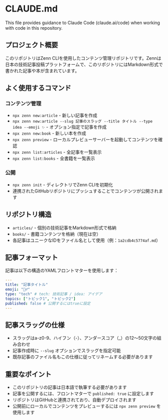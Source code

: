 # CLAUDE.md

This file provides guidance to Claude Code (claude.ai/code) when working with code in this repository.

## プロジェクト概要

このリポジトリはZenn CLIを使用したコンテンツ管理リポジトリです。Zennは日本の技術記事投稿プラットフォームで、このリポジトリにはMarkdown形式で書かれた記事や本が含まれています。

## よく使用するコマンド

### コンテンツ管理
- `npx zenn new:article` - 新しい記事を作成
- `npx zenn new:article --slug 記事のスラッグ --title タイトル --type idea --emoji ✨` - オプション指定で記事を作成
- `npx zenn new:book` - 新しい本を作成
- `npx zenn preview` - ローカルプレビューサーバーを起動してコンテンツを確認
- `npx zenn list:articles` - 全記事を一覧表示
- `npx zenn list:books` - 全書籍を一覧表示

### 公開
- `npx zenn init` - ディレクトリでZenn CLIを初期化
- 連携されたGitHubリポジトリにプッシュすることでコンテンツが公開されます

## リポジトリ構造

- `articles/` - 個別の技術記事をMarkdown形式で格納
- `books/` - 書籍コンテンツを格納（現在は空）
- 各記事はユニークなIDをファイル名として使用（例：`1a2cdb4c5774af.md`）

## 記事フォーマット

記事は以下の構造のYAMLフロントマターを使用します：
```yaml
---
title: "記事タイトル"
emoji: "🧞‍♂️"
type: "tech" # tech: 技術記事 / idea: アイデア
topics: ["トピック1", "トピック2"]
published: false # 公開するにはtrueに設定
---
```

## 記事スラッグの仕様

- スラッグはa-z0-9、ハイフン（-）、アンダースコア（_）の12〜50文字の組み合わせ
- 記事作成時に `--slug` オプションでスラッグを指定可能
- 既存記事のファイル名もこの仕様に従ってリネームする必要があります

## 重要なポイント

- このリポジトリの記事は日本語で執筆する必要があります
- 記事を公開するには、フロントマターで `published: true` に設定します
- リポジトリはGitHubと連携されており、自動デプロイされます
- 公開前にローカルでコンテンツをプレビューするには `npx zenn preview` を使用します